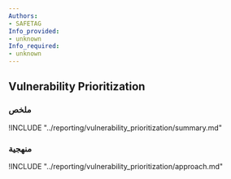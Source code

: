 ```yaml
---
Authors:
- SAFETAG
Info_provided:
- unknown
Info_required:
- unknown
---
```


## Vulnerability Prioritization

### ملخص

!INCLUDE "../reporting/vulnerability_prioritization/summary.md"

### منهجية

!INCLUDE "../reporting/vulnerability_prioritization/approach.md"